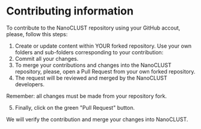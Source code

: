 # Contributing information
To contribute to the NanoCLUST repository using your GitHub accout, please, follow this steps:

1. Create or update content within YOUR forked repository. Use your own folders and sub-folders corresponding to your contribution:
2. Commit all your changes.
3. To merge your contributions and changes into the NanoCLUST repository, please, open a Pull Request from your own forked repository.
4. The request will be reviewed and merged by the NanoCLUST developers.

Remember: all changes must be made from your repository fork.

5. Finally, click on the green "Pull Request" button.

We will verify the contribution and merge your changes into NanoCLUST.
